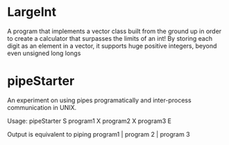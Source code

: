 # LargeInt

A program that implements a vector class built from the ground up in order to create a calculator that surpasses the limits of an int! By storing each digit as an element in a vector, it supports huge positive integers, beyond even unsigned long longs

# pipeStarter

An experiment on using pipes programatically and inter-process communication in UNIX. 

Usage: pipeStarter S program1 X program2 X program3 E

Output is equivalent to piping program1 | program 2 | program 3
